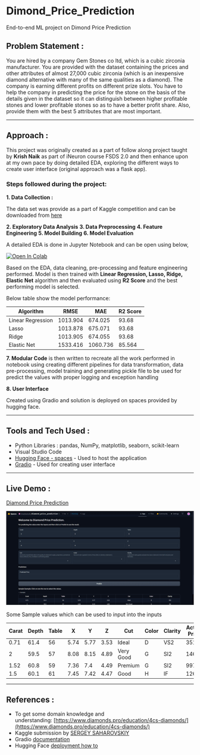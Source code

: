 # Dimond_Price_Prediction
End-to-end ML project on Dimond Price Prediction

## Problem Statement :

You are hired by a company Gem Stones co ltd, which is a cubic zirconia manufacturer. You are provided with the dataset containing the prices and other attributes of almost 27,000 cubic zirconia (which is an inexpensive diamond alternative with many of the same qualities as a diamond). The company is earning different profits on different prize slots. You have to help the company in predicting the price for the stone on the basis of the details given in the dataset so it can distinguish between higher profitable stones and lower profitable stones so as to have a better profit share. Also, provide them with the best 5 attributes that are most important.

****
## Approach :

This project was originally created as a part of follow along project taught by **Krish Naik** as part of iNeuron course FSDS 2.0 and then enhance upon at my own pace by doing detailed EDA, exploring the different ways to create user interface (original approach was a flask app).

### Steps followed during the project:

**1. Data Collection :**

The data set was provide as a part of Kaggle competition and can be downloaded from [here](https://www.kaggle.com/competitions/playground-series-s3e8/data?select=train.csv)

**2. Exploratory Data Analysis**
**3. Data Preprocessing**
**4. Feature Engineering**
**5. Model Building**
**6. Model Evaluation**

A detailed EDA is done in Jupyter Notebook and can be open using below,

<a target="_blank" href="https://colab.research.google.com/github/ashutosh-vaidya/Dimond_Price_Prediction/blob/main/notebooks/EDA.ipynb">
  <img src="https://colab.research.google.com/assets/colab-badge.svg" alt="Open In Colab"/>
</a>

Based on the EDA, data cleaning, pre-processing and feature engineering performed. Model is then trained with **Linear Regression, Lasso, Ridge, Elastic Net** algorithm and then evaluated using **R2 Score** and the best performing model is selected.

Below table show the model performance:

| **Algorithm** | **RMSE** | **MAE** | **R2 Score** |
|-----|-----|-----|-----|
| Linear Regression | 1013.904 | 674.025 | 93.68 |
| Lasso | 1013.878 | 675.071 | 93.68 |
| Ridge | 1013.905 | 674.055 | 93.68 |
| Elastic Net | 1533.416 | 1060.736 | 85.564 |

**7. Modular Code** is then written to recreate all the work performed in notebook using creating different pipelines for data transformation, data pre-processing, model training and generating pickle file to be used for predict the values with proper logging and exception handling  

**8. User Interface** 

Created using Gradio and solution is deployed on spaces provided by hugging face.

****
## Tools and Tech Used :

- Python Libraries : pandas, NumPy, matplotlib, seaborn, scikit-learn
- Visual Studio Code
- [Hugging Face - spaces](https://huggingface.co/spaces) - Used to host the application
- [Gradio](https://www.gradio.app/) - Used for creating user interface

****
## Live Demo :

[Diamond Price Prediction](https://huggingface.co/spaces/imashutosh/diamond_price_prediction)

![](https://github.com/ashutosh-vaidya/Dimond_Price_Prediction/blob/main/screenshots/demo.gif)

Some Sample values which can be used to input into the inputs

| **Carat** | **Depth** | **Table** | **X** | **Y** | **Z** | **Cut** | **Color** | **Clarity** | **Actual Price** |
|-----|-----|-----|-----|-----|-----|-----|-----|-----|-----|
|0.71|61.4|56|5.74|5.77|3.53|Ideal|D|VS2|3510|
|2|59.5|57|8.08|8.15|4.89|Very Good|G|SI2|14691|
|1.52|60.8|59|7.36|7.4|4.49|Premium|G|SI2|9970|
|1.5|60.1|61|7.45|7.42|4.47|Good|H|IF|12641|

****

## References : 

- To get some domain knowledge and understanding: [https://www.diamonds.pro/education/4cs-diamonds/](https://www.diamonds.pro/education/4cs-diamonds/)
- Kaggle submission by [SERGEY SAHAROVSKIY](https://www.kaggle.com/code/sergiosaharovskiy/ps-s3e8-2023-eda-and-submission)
- Gradio [documentation](https://www.gradio.app/docs/interface)
- Hugging Face [deployment how to](https://huggingface.co/docs/hub/spaces-overview)
